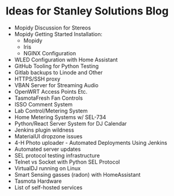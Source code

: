# Ideas for Stanley Solutions Blog
* Mopidy Discussion for Stereos
* Mopidy Getting Started Installation:
  * Mopidy
  * Iris
  * NGINX Configuration
* WLED Configuration with Home Assistant
* GitHub Tooling for Python Testing
* Gitlab backups to Linode and Other
* HTTPS/SSH proxy
* VBAN Server for Streaming Audio
* OpenWRT Access Points Etc.
* TasmotaFresh Fan Controls
* ISSO Comment System
* Lab Control/Metering System
* Home Metering Systems w/ SEL-734
* Python/React Server System for DJ Calendar
* Jenkins plugin wildness
* MaterialUI dropzone issues
* 4-H Photo uploader - Automated Deployments Using Jenkins
* Automated server updates
* SEL protocol testing infrastructure
* Telnet vs Socket with Python SEL Protocol
* VirtualDJ running on Linux
* Smart Sensing gasses (radon) with HomeAssistant
* Tasmota Hardware
* List of self-hosted services
